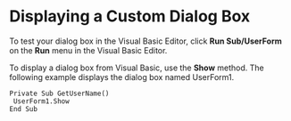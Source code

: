 
# Displaying a Custom Dialog Box

To test your dialog box in the Visual Basic Editor, click  **Run Sub/UserForm** on the **Run** menu in the Visual Basic Editor.

To display a dialog box from Visual Basic, use the  **Show** method. The following example displays the dialog box named UserForm1.



```
Private Sub GetUserName() 
 UserForm1.Show 
End Sub
```

